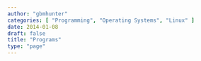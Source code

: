 ```yaml
---
author: "gbmhunter"
categories: [ "Programming", "Operating Systems", "Linux" ]
date: 2014-01-08
draft: false
title: "Programs"
type: "page"
---
```

